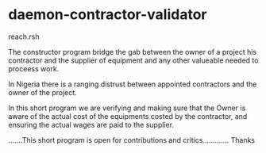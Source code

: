 # daemon-contractor-validator
reach.rsh

The constructor program bridge the gab between the owner of a project his contractor and the supplier of equipment and any other valueable needed to proceess work.

In Nigeria there is a ranging distrust between appointed contractors and the owner of the project.

In this short program we are verifying and making sure that the Owner is aware of the actual cost of the equipments costed by the contractor, and ensuring the actual wages are paid to the supplier.



.......This short program is open for contributions and critics............. Thanks 
